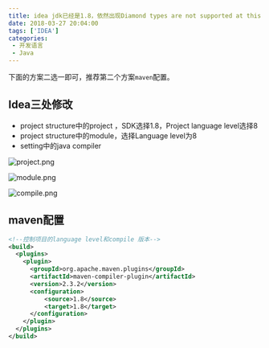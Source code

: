 ```yaml
---
title: idea jdk已经是1.8，依然出现Diamond types are not supported at this language level
date: 2018-03-27 20:04:00
tags: ['IDEA']
categories: 
 - 开发语言
 - Java
---
```


下面的方案二选一即可，推荐第二个方案`maven`配置。

## Idea三处修改

- project structure中的project ，SDK选择1.8，Project language level选择8
- project structure中的module，选择Language level为8
- setting中的java compiler


![project.png](https://i.loli.net/2020/09/25/JS2QI7X38Ljqa6K.png)

![module.png](https://i.loli.net/2020/09/25/qdfYTFLxkp7NmE1.png)

![compile.png](https://i.loli.net/2020/09/25/kxIgeaojrFNZflz.png)

 
## maven配置

```xml
<!--控制项目的language level和compile 版本-->
<build>
  <plugins>
    <plugin>
      <groupId>org.apache.maven.plugins</groupId>
      <artifactId>maven-compiler-plugin</artifactId>
      <version>2.3.2</version>
      <configuration>
          <source>1.8</source>
          <target>1.8</target>
      </configuration>
    </plugin>
  </plugins>
</build>
```